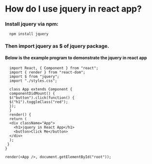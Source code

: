 # How do I use jquery in react app?
### Install jquery via npm:
      npm install jquery
### Then import jquery as $ of jquery package.
#### Below is the example program to demonstrate the jquery in react app
      import React, { Component } from "react";
      import { render } from "react-dom";
      import $ from "jquery";
      import "./styles.css";

      class App extends Component {
      componentDidMount() {
      $("button").click(function() {
      $("h1").toggleClass("red");
      });
      }
      render() {
      return (
      <div className="App">
        <h1>jquery in React App</h1>
        <button>Click Me</button>
      </div>
      );
     }
    }

    render(<App />, document.getElementById("root"));
